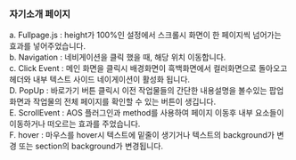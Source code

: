 <h3>자기소개 페이지</h3>

a. Fullpage.js : height가 100%인 설정에서 스크롤시 화면이 한 페이지씩 넘어가는 효과를 넣어주었습니다. <br>
b. Navigation : 네비게이션을 클릭 했을 때, 해당 위치 이동합니다. <br>
c. Click Event : 메인 화면을 클릭시 배경화면이 흑백화면에서 컬러화면으로 돌아오고 헤더와 내부 텍스트 사이드 네이게이션이 활성화 됩니다. <br>
D. PopUp : 바로가기 버튼 클릭시 이전 작업물들의 간단한 내용설명을 볼수있는 팝업화면과 작업물의 전체 페이지를 확인할 수 있는 버튼이 생깁니다.<br>
E. ScrollEvent : AOS 플러그인과 method를 사용하여 페이지 이동후 내부 요소들이 이동하거나 떠오르는 효과를 주었습니다.<br>
F. hover : 마우스를 hover시 텍스트에 밑줄이 생기거나 텍스트의 background가 변경 또는 section의 background가 변경됩니다. <br>
